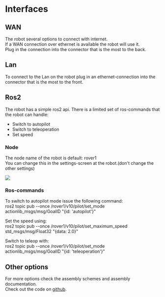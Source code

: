 # Interfaces

## WAN

The robot several options to connect with internet.  
If a WAN connection over ethernet is available the robot will use it.  
Plug in the connection into the connector that is the most to the back.  

## Lan

To connect to the Lan on the robot plug in an ethernet-connection into the connector that is the most to the front.

## Ros2  

The robot has a simple ros2 api.
There is a limited set of ros-commands that the robot can handle:  

- Switch to autopilot  
- Switch to teleoperation  
- Set speed
### Node
The node name of the robot is default: rover1  
You can change this in the settings-screen at the robot.(don't change the other settings)
  
![](img/autopilot/ros2_node_name_setting.jpg)  

### Ros-commands  
To switch to autopilot mode issue the following command:  
ros2 topic pub --once /rover1/v10/pilot/set_mode actionlib_msgs/msg/GoalID "{id: 'autopilot'}"  
  
Set the speed using:  
ros2 topic pub --once /rover1/v10/pilot/set_maximum_speed std_msgs/msg/Float32 "{data: 2.0}"  
  
Switch to teleop with:  
ros2 topic pub --once /rover1/v10/pilot/set_mode actionlib_msgs/msg/GoalID "{id: 'teleoperation'}"
  
## Other options
For more options check the assembly schemes and assembly documentation.  
Check out the code on [github](https://github.com/cadenai/byodr).
